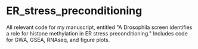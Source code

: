 # ER_stress_preconditioning
All relevant code for my manuscript, entitled "A Drosophila screen identifies a role for histone methylation in ER stress preconditioning." Includes code for GWA, GSEA, RNAseq, and figure plots. 
